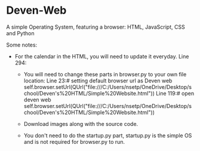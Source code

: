 # Deven-Web
A simple Operating System, featuring a browser: HTML, JavaScript, CSS and Python

Some notes:
- For the calendar in the HTML, you will need to update it everyday.
  Line 294: <ul class="days"> <!-- copy paste for updating the current day: <li><span class="active">date goes here</span></li>--> 

- You will need to change these parts in browser.py to your own file location:
  Line 23:# setting default browser url as Deven web
  self.browser.setUrl(QUrl("file:///C:/Users/nsetp/OneDrive/Desktop/school/Deven's%20HTML/Simple%20Website.html"))
  Line 119:# open deven web
  self.browser.setUrl(QUrl("file:///C:/Users/nsetp/OneDrive/Desktop/school/Deven's%20HTML/Simple%20Website.html"))

- Download images along with the source code.
  
- You don't need to do the startup.py part, startup.py is the simple OS and is not required for browser.py to run.
